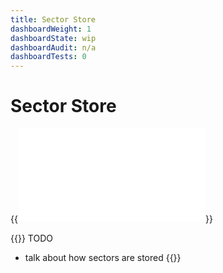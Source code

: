 ```yaml
---
title: Sector Store
dashboardWeight: 1
dashboardState: wip
dashboardAudit: n/a
dashboardTests: 0
---
```


# Sector Store

{{<embed src="sector_store.id"  lang="go" >}}

{{<hint warning>}}
TODO

- talk about how sectors are stored
{{</hint>}}

